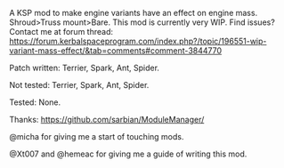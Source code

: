 A KSP mod to make engine variants have an effect on engine mass. Shroud>Truss mount>Bare. This mod is currently very WIP. Find issues? Contact me at forum thread: https://forum.kerbalspaceprogram.com/index.php?/topic/196551-wip-variant-mass-effect/&tab=comments#comment-3844770

Patch written: Terrier, Spark, Ant, Spider.

Not tested: Terrier, Spark, Ant, Spider.

Tested: None.

Thanks: https://github.com/sarbian/ModuleManager/

@micha for giving me a start of touching mods.

@Xt007 and @hemeac for giving me a guide of writing this mod.
